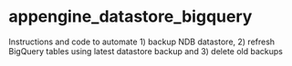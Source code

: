 # appengine_datastore_bigquery
Instructions and code to automate 1) backup NDB datastore,  2) refresh BigQuery tables using latest datastore backup and 3) delete old backups
